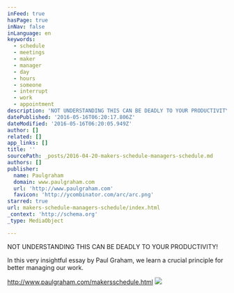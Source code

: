 ```yaml
---
inFeed: true
hasPage: true
inNav: false
inLanguage: en
keywords:
  - schedule
  - meetings
  - maker
  - manager
  - day
  - hours
  - someone
  - interrupt
  - work
  - appointment
description: 'NOT UNDERSTANDING THIS CAN BE DEADLY TO YOUR PRODUCTIVITY!'
datePublished: '2016-05-16T06:20:17.806Z'
dateModified: '2016-05-16T06:20:05.949Z'
author: []
related: []
app_links: []
title: ''
sourcePath: _posts/2016-04-20-makers-schedule-managers-schedule.md
authors: []
publisher:
  name: Paulgraham
  domain: www.paulgraham.com
  url: 'http://www.paulgraham.com'
  favicon: 'http://ycombinator.com/arc/arc.png'
starred: true
url: makers-schedule-managers-schedule/index.html
_context: 'http://schema.org'
_type: MediaObject

---
```

NOT UNDERSTANDING THIS CAN BE DEADLY TO YOUR PRODUCTIVITY!

In this very insightful essay by Paul Graham, we learn a crucial principle for better managing our work.

http://www.paulgraham.com/makersschedule.html
![](https://the-grid-user-content.s3-us-west-2.amazonaws.com/4a85cea7-e100-4f73-b3b2-075d261784fc.jpg)